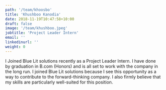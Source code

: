 ```yaml
---
path: '/team/khoosbo'
title: 'Khushboo Kanodia'
date: 2018-11-19T10:47:58+10:00
draft: false
image: '/team/khushboo.jpeg'
jobtitle: 'Project Leader Intern'
email: ''
linkedinurl: ''
weight: 0
---
```

I Joined Blue Lit solutions recently as a Project Leader Intern. I have done by graduation in B.com (Honors) and is all set to work with the company in the long run. I joined Blue Lit solutions because I see this opportunity as a way to contribute to the forward-thinking company. I also firmly believe that my skills are particularly well-suited for this position.
